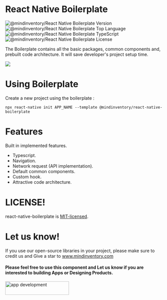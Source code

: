 # React Native Boilerplate

![@mindinventory/React Native Boilerplate Version](https://flat.badgen.net/npm/v/@mindinventory/react-native-boilerplate)
![@mindinventory/React Native Boilerplate Top Language](https://img.shields.io/github/languages/top/Mindinventory/react-native-boilerplate)
![@mindinventory/React Native Boilerplate TypeScript](https://badgen.net/npm/types/tslib)
![@mindinventory/React Native Boilerplate License](https://img.shields.io/github/license/Mindinventory/react-native-boilerplate)

The Boilerplate contains all the basic packages, common components and, prebuilt code architecture. It will save developer's project setup time.

<a href="https://www.mindinventory.com/?utm_source=gthb&utm_medium=repo&utm_campaign=react-native-boilerplate" target="__blank" ><img src="https://github.com/Mindinventory/react-native-boilerplate/blob/master/assets/Banner.png"></a>


# Using Boilerplate
Create a new project using the boilerplate :

```
npx react-native init APP_NAME --template @mindinventory/react-native-boilerplate
```

# Features
Built in implemented features.

* Typescript.
* Navigation.
* Network request (API implementation).
* Default common components.
* Custom hook.
* Attractive code architecture.

# LICENSE!

react-native-boilerplate is [MIT-licensed](https://github.com/Mindinventory/react-native-boilerplate/blob/master/LICENSE).

# Let us know!

If you use our open-source libraries in your project, please make sure to credit us and Give a star to www.mindinventory.com

<p><h4>Please feel free to use this component and Let us know if you are interested to building Apps or Designing Products.</h4>
<a href="https://www.mindinventory.com/contact-us.php?utm_source=gthb&utm_medium=repo&utm_campaign=circular-cards-stack-view" target="__blank">
<img src="https://github.com/Sammindinventory/MindInventory/blob/main/hirebutton.png" width="203" height="43"  alt="app development">
</a>
